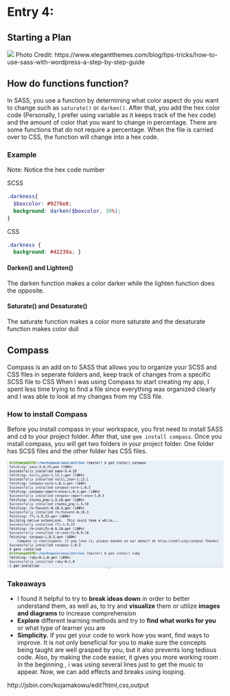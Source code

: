 # Entry 4:
## Starting a Plan
<img src = "https://www.elegantthemes.com/blog/wp-content/uploads/2014/06/Using-Sass-with-WordPress.jpg"/>
Photo Credit: https://www.elegantthemes.com/blog/tips-tricks/how-to-use-sass-with-wordpress-a-step-by-step-guide

## How do functions function?

In SASS, you use a function by determining what color aspect do you want to change such as `saturate()` or `darken()`. After that, you add the hex color code
(Personally, I prefer using variable as it keeps track of the hex code) and the amount of color that you want to change in percentage. There are some functions
that do not require a percentage. When the file is carried over to CSS, the function will change into a hex code.

### Example
Note: Notice the hex code number

SCSS
```SCSS
.darkness{
  $boxcolor: #9276e0;
  background: darken($boxcolor, 30%);
}
```
CSS
```CSS
.darkness {
  background: #42239a; }
```

#### Darken() and Lighten()
The darken function makes a color darker while the lighten function does the opposite.

#### Saturate() and Desaturate()
The saturate function makes a color more saturate and the desaturate function makes color
dull

## Compass

Compass is an add on to SASS that allows you to organize your SCSS and CSS files in seperate folders and, keep track of changes from a specific SCSS file to CSS
When I was using Compass to start creating my app, I spent less time trying to find a file since everything was organized clearly and I was able to look at my changes from 
my CSS file.

### How to install Compass

Before you install compass in your workspace, you first need to install SASS and cd to your project folder. After that, use `gem install compass`. Once you install compass, you will 
get two folders in your project folder. One folder has SCSS files and the other folder has CSS files.

![Example](../images/img-1.png)

### <strong>Takeaways</strong>
<ul>
<li>I found it helpful to try to <b>break ideas down</b> in order to better understand them, as well as, to try and <b>visualize</b> them or utilize <b>images and diagrams</b> to increase comprehension</li>

<li><b>Explore</b> different learning methods and try to <b>find what works for you</b> or what type of learner you are</li>

<li><b>Simplicity.</b> If you get your code to work how you want, find ways to improve. It is not only beneficial for you to make sure the concepts being taught are well grasped by you, but it also prevents long tedious code. Also, by making the code easier, it gives you more working room . In the beginning , i was using several lines just to get the music to appear. Now, we can add effects and breaks using looping.</li>
</ul>
http://jsbin.com/kojamakowu/edit?html,css,output